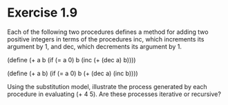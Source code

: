 Exercise 1.9
============

Each of the following two procedures defines a method for adding two positive integers in terms of the procedures inc, which increments its argument by 1, and dec, which decrements its argument by 1.

(define (+ a b
  (if (= a 0)
      b
      (inc (+ (dec a) b))))

(define (+ a b)
  (if (= a 0)
  b
  (+ (dec a) (inc b))))

Using the substitution model, illustrate the process generated by each procedure in evaluating (+ 4 5).
Are these processes iterative or recursive?
